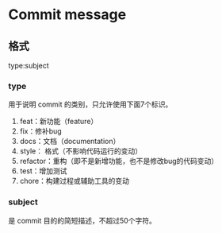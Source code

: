 # Commit message 
## 格式
type:subject
### type
用于说明 commit 的类别，只允许使用下面7个标识。
1. feat：新功能（feature）
2. fix：修补bug
3. docs：文档（documentation）
4. style： 格式（不影响代码运行的变动）
5. refactor：重构（即不是新增功能，也不是修改bug的代码变动）
6. test：增加测试
7. chore：构建过程或辅助工具的变动
### subject 
 是 commit 目的的简短描述，不超过50个字符。